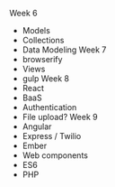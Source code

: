 Week 6
 - Models
 - Collections
 - Data Modeling
Week 7
 - browserify
 - Views
 - gulp
Week 8
 - React
 - BaaS
 - Authentication
 - File upload?
Week 9
 - Angular
 - Express / Twilio
 - Ember
 - Web components
 - ES6
 - PHP

